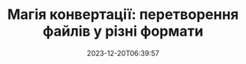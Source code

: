 ---
############################# Static ##########################
layout: "family"
date: 2023-12-20T06:39:57
draft: false

product: "Conversion"
product_tag: "conversion"

############################# Head ############################
head_title: "API конвертера файлів | Локальне API та онлайн сервіс"
head_description: "Конвертуйте файли Word, PDF, Excel, Powerpoint або зображення легко та безкоштовно"

############################# Header ##########################
title: "Магія конвертації: перетворення файлів у різні формати"
description: |
  Легко конвертуйте документи з різних початкових форматів у різні цільові формати. Насолоджуйтеся широким спектром підтримуваних конвертацій без додаткового програмного забезпечення, такого як MS Office, Apache Open Office, Adobe Acrobat Reader та інше.

  Завантажуйте документи з різних джерел, включаючи файли, потоки, URL-адреси, сервери FTP, сховища Amazon S3, Azure Blob та інше.

  Використовуйте будь-який тип кеш-сховища, такий як Amazon S3, Dropbox, Google Drive, Windows Azure, Redis або інші, реалізовуючи необхідні інтерфейси.

############################# Platforms ############################
supported_platforms:
  enable: true  
  head_title: "Виберіть вашу платформу"
  title: "Підтримувані платформи"
  description: "Бібліотека GroupDocs.Conversion підтримує такі операційні системи та фреймворки"
  details_link_title: "Дізнайтеся більше"
  items:
    # supported_platforms loop
    - title: ".NET"
      description: "GroupDocs.Conversion for .NET"
      color: "blue"
      tag: "net"
      link: "/conversion/net/"
      features_link: "https://docs.groupdocs.com/conversion/net/system-requirements/"
      features:
        # features loop
        - content: ".NET Framework 4.6.2+  <br>  .NET Core 3.1  <br>  .NET 6+"
          rows: "3"
        # features loop
        - content: "Windows, Linux"
          rows: "1"
        # features loop
        - content: "3К+ пар конвертацій"
          rows: "1"        
    
    # supported_platforms loop
    - title: "Java"
      description: "GroupDocs.Conversion for Java"
      color: "red"
      tag: "java"
      link: "/conversion/java/"
      features_link: "https://docs.groupdocs.com/conversion/java/system-requirements/"
      features:
        # features loop
        - content: "J2SE 8.0 (1.8)+"
          rows: "3"
        # features loop
        - content:  "Windows, Linux, macOS"
          rows: "1"       
        # features loop
        - content: "3К+ пар конвертацій"
          rows: "1"        

    # supported_platforms loop
    - title: "Node.js"
      description: "GroupDocs.Conversion for Node.js"
      color: "green"
      tag: "nodejs-java"
      link: "/conversion/nodejs-java/"
      features_link: "https://docs.groupdocs.com/conversion/nodejs-java/system-requirements/"
      features:
        # features loop
        - content: "Node.js 16+  <br>  and J2SE 8.0 (1.8)+"
          rows: "3"
        # features loop
        - content:  "Windows, Linux, macOS"
          rows: "1"
        # features loop
        - content:  "3К+ пар конвертацій"
          rows: "1"


############################# Features ############################

features:
  enable: true
  title: "Набір функцій GroupDocs.Conversion"
  description: "API для конвертації файлів між різними типами, такими як HTML, PDF, Word, Excel, PNG та багато інших без стороннього програмного забезпечення."

  items:
    # feature loop
    - icon: "convert"
      title: "Конвертування документів та зображень"
      content: "Перетворюйте файли з різних джерел у різні цільові формати."

    # feature loop
    - icon: "password"
      title: "Відкриття захищених документів"
      content: "Вкажіть пароль для відкриття зашифрованих документів."

    # feature loop
    - icon: "load"
      title: "Завантаження файлів з будь-якого місця"
      content: "Завантажуйте документи з різних файлів, URL-адрес, серверів FTP, сховищ Amazon S3 та інших."
    
    # feature loop
    - icon: "settings"
      title: "Управління налаштуваннями виведення"
      content: "Обертання та зміна порядку сторінок, вказання, чи рендерити примітки та коментарі."


############################# Code samples ############################
code_samples:
  enable: true
  title: "Приклади коду GroupDocs.Conversion"
  description: "Деякі випадки типових операцій GroupDocs.Conversion у C#, Java, TypeScript"
  items:
    # code sample loop
    - title: "Конвертація PDF в DOCX за кілька рядків коду"
      content: |
       З GroupDocs.Conversion ви можете легко конвертувати файл PDF в DOCX - все, що вам потрібно, це всього кілька рядків коду. Для цього не потрібно жодного стороннього програмного забезпечення, такого як Microsoft Word або Adobe Acrobat. Ось приклад того, як це може бути зроблено:
      samples:
        - language: "C#"
          color: "blue"
          content: |
            ```csharp {style=abap}   
            // Завантажте початковий файл PDF
            using (var converter = new GroupDocs.Conversion.Converter("sample.pdf"))
            {
                // Встановіть параметри конвертації для формату DOCX
                var options = new WordProcessingConvertOptions();
                // Конвертація в формат DOCX
                converter.Convert("converted.docx", options);
            }
            ```
        - language: "Java"
          color: "red"
          content: |
            ```java {style=abap}   
            import com.groupdocs.conversion.Converter;
            import com.groupdocs.conversion.options.convert.WordProcessingConvertOptions;
            ...
            // Завантажте початковий файл PDF
            Converter converter = new Converter("sample.pdf");
            // Встановіть параметри конвертації для формату DOCX
            WordProcessingConvertOptions options = new WordProcessingConvertOptions();
            // Конвертація в формат DOCX
            converter.convert("converted.docx", options);
            ```
        - language: "TypeScript"
          color: "green"
          content: |
            ```javascript {style=abap}  
            // Завантажте початковий файл PDF
            const converter = new groupdocs.conversion.Converter("sample.pdf");
            // Встановіть параметри конвертації для формату DOCX
            const options = new groupdocs.conversion.WordProcessingConvertOptions();
            // Конвертація в формат DOCX
            converter.convert("converted.docx", options);
            ```


############################# Formats ############################
formats:
  enable: true
  title:  "Підтримується більш ніж 60 форматів файлів"
  description: "GroupDocs.Conversion підтримує операції з найпопулярнішими [форматами файлів](https://docs.groupdocs.com/conversion/net/supported-file-formats/)."


############################# Metrics ############################

metrics:
  enable: true
  title: "Глибока метрика та статистичні висновки"
  description: "Зануртесь у докладний розбір наших ключових показників, надаючи повну метричну та статистичну інформацію про наші досягнення, вплив та зростання."

  items:
    # metrics loop
    - number: "3K+"
      title: "Підтримувані пари конвертацій"
      content: "Легко конвертуйте файли понад тисячу підтримуваних пар - Microsoft Office, PDF, зображення, відео, аудіо та бази даних. Надайте користувачам можливість без зусиль перетворювати різноманітні типи файлів для більшої гнучкості та зручності."
    # metrics loop
    - number: "1.0M"
      title: "Завантаження з NuGet"
      content: "Приєднуйтесь до наших задоволених користувачів, які обрали наш пакет NuGet. Наше рішення стало довіреним та широко використовуваним ресурсом у спільноті розробників, забезпечуючи безшовну інтеграцію та цінні функціональність для безлічі проєктів."

    # metrics loop
    - number: "10+"
      title: "Бібліотеки"
      content: "Наш продукт включає більше 10 бібліотек, які пропонують розширені функції для оптимізації продуктивності. Ці бібліотеки призначені для задоволення різноманітних потреб у розробці з неперевершеними можливостями."
    
    # metrics loop
    - number: "100+"
      title: "Задоволені клієнти"
      content: "Живучи на відмінності, наш продукт завоював довіру понад 100 задоволених клієнтів, які покладаються на його надійні функції та стабільну продуктивність. Знайдіть успіх та ефективність з нашим інноваційним рішенням."


############################# Customers ############################
# logo size X1 => 170:70  X2 => 340 : 140

customers:
  enable: true
  title: "Наші задоволені клієнти"
  description: "Бібліотеки GroupDocs використовуються всесвітньовідомими та відомими брендами по всьому світу."

  items:
    # customers loop
    - title: "BenQ Corporation"
      logo: "benq"
    # customers loop
    - title: "Nasdaq Stock Market"
      logo: "nasdaq"
    # customers loop
    - title: "AT&T Inc."
      logo: "att"
    # customers loop
    - title: "AstraZeneca"
      logo: "astrazeneca"
    # customers loop
    - title: "Central Bank of Argentina"
      logo: "argentinacentralbank"
    # customers loop
    - title: "Roche Holding AG"
      logo: "roche"
    # customers loop
    - title: "Capita"
      logo: "capita"
    # customers loop
    - title: "Axa S.A."
      logo: "axa"
    # customers loop
    - title: "Instructure Inc."
      logo: "instructure"
     # customers loop
    - title: "Wipro"
      logo: "wipro"



############################# Actions ############################

actions:
  enable: true
  title: "Готові розпочати?"
  description: "Спробуйте функції GroupDocs.Conversion безкоштовно або запросіть ліцензію"

  items:
    #  loop
    - title: ".NET"
      link: "/conversion/net/"
      color: "blue"
        #  loop
    - title: "Java"
      link: "/conversion/java/"
      color: "red"
        #  loop
    - title: "Node.js"
      link: "/conversion/nodejs-java/"
      color: "green"


############################# Faq ############################

faq:
  enable: true
  title: "Загальні питання"
  description: "Знайдіть відповіді на загальні запитання у нашому розділі Часті запитання, щоб швидко вирішити ваші запити та проблеми."

  items:
    #  loop
    - question: "Чи можу я оцінити продукти GroupDocs перед покупкою?"
      answer: |
        Так! У всіх продуктів GroupDocs є безрискова пробна версія. Ми настійно рекомендуємо розробникам завантажити та спробувати наші API перед покупкою, щоб переконатися, що вони повністю відповідають вашим потребам.
    #  loop
    - question: "Чи проводить GroupDocs демонстрації продуктів?"
      answer: |
        Ні, наша увага спрямована на наші API та створення як найбільш функціональних та стабільних продуктів. Ми пропонуємо повнофункціональні та безкоштовні пробні версії у вигляді [тимчасової ліцензії](https://purchase.groupdocs.com/temporary-license/), щоб ви могли перевірити продукт самостійно.
    #  loop
    - question: "Де я можу завантажити продукт?"
      answer: |
        Усі продукти можна завантажити з [веб-сайту](https://releases.groupdocs.com). Ми не відправляємо фізичні копії нашого програмного забезпечення поштою.    
    #  loop
    - question: "Чи є ліцензії розробника GroupDocs на користь користувача або на ім'я користувача?"
      answer: |
        Ліцензії розробника GroupDocs є на користь користувача, а не на ім'я користувача. Ми розуміємо, що склад членів кодування може змінюватися з часом, і що не практично оновлювати ліцензію кожного разу, коли це стається.
    #  loop
    - question: "Чи потрібна окрема ліцензія для нашого збірника або CI (Continuous Integration) Server?"
      answer: |
        Ні, ми задоволені тим, що клієнти використовують продукти GroupDocs на одному сервері для побудови рішень без додаткової плати. Ця установка не повинна використовуватися для обхідних цілей ліцензійних умов вашої угоди з GroupDocs та повинна дотримуватися будь-яких обмежень на перерозподілення або місцевості, що накладені вашою придбаною ліцензією.

############################# Cloud ############################

cloud_links:
  enable: true
  title: "GroupDocs.Conversion рішення з низьким рівнем коду"
  description: "Прискорюйте конвертацію документів або зображень у будь-якій типі програми за допомогою нашого хмарного REST API"

  items:
    #  loop
    - icon: "groupdocs_conversion-for-curl"
      title: "GroupDocs.Conversion Cloud for cURL"
      link: "https://products.groupdocs.cloud/conversion/curl"
      content: "Використовуйте cURL RESTful API для конвертації різних форматів файлів, включаючи Microsoft Office, PDF, Email, Project, HTML та інші, у межах ваших програм."

    #  loop
    - icon: "groupdocs_conversion-for-net"
      title: "GroupDocs.Conversion Cloud for .NET"
      link: "https://products.groupdocs.cloud/conversion/net"
      content: "Використовуйте .NET REST API для конвертації файлів Microsoft Office, PDF, Email, Project, HTML та різних загальних форматів файлів на будь-якій платформі за допомогою Cloud SDK."
    #  loop
    - icon: "groupdocs_conversion-for-java"
      title: "GroupDocs.Conversion Cloud for Java"
      link: "https://products.groupdocs.cloud/conversion/java"
      content: "Покращте ваші хмарні додатки Java розширеними можливостями конвертації документів, доступними на будь-якій платформі, яка може здійснювати виклики REST API."

############################# Apps ############################

app_links:
  enable: true
  title: "GroupDocs.Conversion додатки без коду"
  description: "Онлайн-додаток, який дозволяє конвертувати понад 100 популярних форматів файлів у браузері"

  items:
    #  loop
    - icon: "groupdocs_conversion-app"
      title: "GroupDocs.Conversion <br> Total"
      link: "https://products.groupdocs.app/conversion/total"
      content: "Легко конвертуйте понад сотні форматів у PDF, XLSX, DOCX, XPS, HTML та інші легко."

    #  loop
    - icon: "groupdocs_words-app"
      title:  "GroupDocs.Conversion <br> DOC to XLS"
      link: "https://products.groupdocs.app/conversion/doc-to-xls"
      content: "Безкоштовний онлайн-додаток для конвертації DOC у формат XLS безпосередньо з вашого веб-браузера."

    #  loop
    - icon: "groupdocs_pdf-app"
      title:  "GroupDocs.Conversion <br> PDF to DOCX"
      link: "https://products.groupdocs.app/conversion/pdf-to-docx"
      content: "Легко конвертуйте ваші документи PDF в формат Word (DOCX), завантажуючи їх через наш інтуїтивно зрозумілий інтерфейс."
    

---